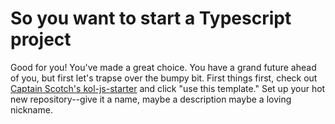 # So you want to start a Typescript project

Good for you! You've made a great choice. You have a grand future ahead of you, but first let's trapse over the bumpy bit. First things first, check out [Captain Scotch's kol-js-starter](https://github.com/docrostov/kol-js-starter) and click "use this template." Set up your hot new repository--give it a name, maybe a description maybe a loving nickname.
